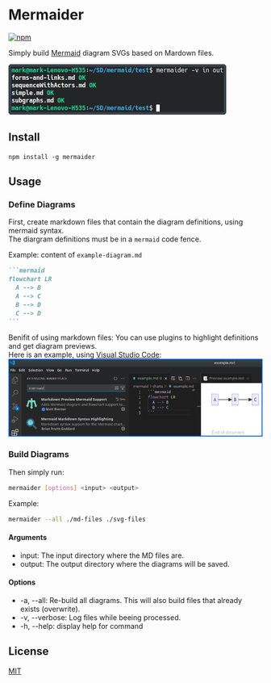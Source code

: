 # Mermaider

[![npm](https://img.shields.io/npm/v/mermaider)](https://www.npmjs.com/package/mermaider)

Simply build [Mermaid](https://mermaid.js.org/) diagram SVGs based on Mardown files.

![using mermaider](./mermaider.png)

## Install
```
npm install -g mermaider
```

## Usage

### Define Diagrams
First, create markdown files that contain the diagram definitions, using mermaid syntax. \
The diargram definitions must be in a `mermaid` code fence.

Example:
content of `example-diagram.md`
````markdown
```mermaid
flowchart LR
  A --> B
  A --> C
  B --> D
  C --> D
```
````

Benifit of using markdown files: You can use plugins to highlight definitions and get diagram previews. \
Here is an example, using [Visual Studio Code](https://code.visualstudio.com/): \
![example](./vsc-md-highlight-preview-example.png)


### Build Diagrams
Then simply run:
```bash
mermaider [options] <input> <output>
```

Example:
```bash
mermaider --all ./md-files ./svg-files
```

#### Arguments
* input: The input directory where the MD files are.
* output: The output directory where the diagrams will be saved.

#### Options
* -a, --all: Re-build all diagrams. This will also build files that already exists (overwrite).
* -v, --verbose: Log files while beeing processed.
* -h, --help: display help for command

## License
[MIT](./LICENSE)
